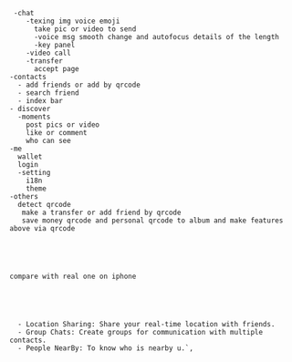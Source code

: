      -chat
        -texing img voice emoji
          take pic or video to send
          -voice msg smooth change and autofocus details of the length
          -key panel
        -video call
        -transfer
          accept page
    -contacts
      - add friends or add by qrcode
      - search friend
      - index bar
    - discover
      -moments
        post pics or video
        like or comment
        who can see
    -me
      wallet
      login
      -setting
        i18n
        theme
    -others
      detect qrcode
       make a transfer or add friend by qrcode
       save money qrcode and personal qrcode to album and make features above via qrcode

      



    compare with real one on iphone





      - Location Sharing: Share your real-time location with friends.
      - Group Chats: Create groups for communication with multiple contacts.
      - People NearBy: To know who is nearby u.`,

